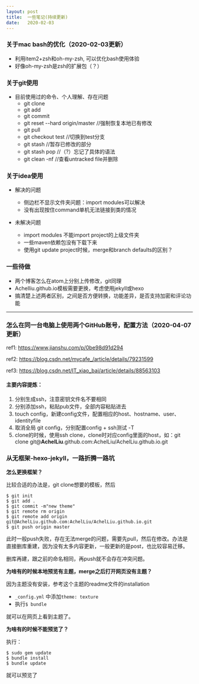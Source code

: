 ```yaml
---
layout: post
title:  一些笔记(持续更新)
date:   2020-02-03
---
```


### 关于mac bash的优化（2020-02-03更新）

- 利用item2+zsh和oh-my-zsh, 可以优化bash使用体验
- 好像oh-my-zsh是zsh的扩展包（？）

### 关于git使用

- 目前使用过的命令、个人理解、存在问题
  - git clone
  - git add
  - git commit
  - git reset --hard origin/master  //强制恢复本地已有修改
  - git pull
  - git checkout test //切换到test分支
  - git stash //暂存已修改的部分
  - git stash pop //（?）忘记了具体的语法
  - git clean -nf //查看untracked file并删除


### 关于idea使用

- 解决的问题
  - 侧边栏不显示文件夹问题：import modules可以解决
  - 没有出现按住command单机无法链接到类的情况


- 未解决问题
  - import modules 不能import project的上级文件夹
  - 一些maven依赖包没有下载下来
  - 使用git update project时候，merge和branch defaults的区别？


### 一些待做

- 两个博客怎么在atom上分别上传修改，git同理
- Achelliu.github.io模板需要更换，考虑使用jekyll或hexo
- 搞清楚上述两者区别，之间是否方便转换，功能差异，是否支持加密和评论功能


---

### 怎么在同一台电脑上使用两个GitHub账号，配置方法（2020-04-07更新）
ref1: https://www.jianshu.com/p/0be98d91d294

ref2: https://blog.csdn.net/mycafe_/article/details/79231599

ref3: https://blog.csdn.net/IT_xiao_bai/article/details/88563103

#### 主要内容提炼：
1. 分别生成ssh，注意密钥文件名不要相同
2. 分别添加ssh，粘贴pub文件，全部内容粘贴进去
3. touch config，新建config文件，配置相应的host、hostname、user、identityfile
4. 取消全局 git config，分别配置config + ssh测试 -T
5. clone的时候，使用ssh clone，clone时对应config里面的host，如：git clone git@**AchelLiu**.github.com:AchelLiu/AchelLiu.github.io.git

### 从无框架-hexo-jekyll，一路折腾一路坑

**怎么更换框架？**

比较合适的办法是，git clone想要的模板，然后

```
$ git init
$ git add .
$ git commit -m"new theme"
$ git remote rm origin
$ git remote add origin git@AchelLiu.github.com:AchelLiu/AchelLiu.github.io.git
$ git push origin master
```
此时一般push失败，存在无法merge的问题，需要先pull，然后在修改。办法是直接删库重建，因为没有太多内容更新，一般更新的是post，也比较容易迁移。

删库再建，跟之前的命名相同，再push就不会存在冲突问题。

**为啥有的时候本地预览有主题，merge之后打开网页没有主题？**

因为主题没有安装，参考这个主题的readme文件的installation
- ```_config.yml``` 中添加```theme: texture```
- 执行```$ bundle```

就可以在网页上看到主题了。


**为啥有的时候不能预览了？**

执行：
```
$ sudo gem update
$ bundle install
$ bundle update
```
就可以预览了
